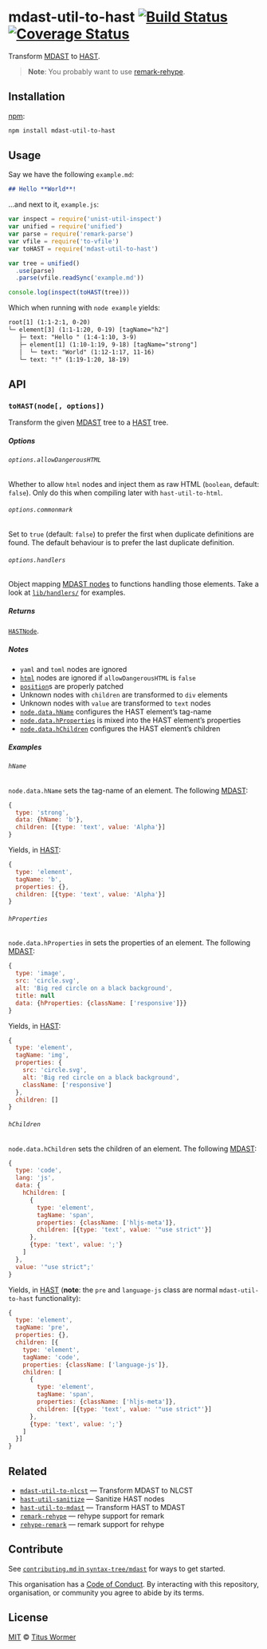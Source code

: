 # mdast-util-to-hast [![Build Status][travis-badge]][travis] [![Coverage Status][codecov-badge]][codecov]

Transform [MDAST][] to [HAST][].

> **Note**: You probably want to use [remark-rehype][].

## Installation

[npm][]:

```bash
npm install mdast-util-to-hast
```

## Usage

Say we have the following `example.md`:

```markdown
## Hello **World**!
```

…and next to it, `example.js`:

```javascript
var inspect = require('unist-util-inspect')
var unified = require('unified')
var parse = require('remark-parse')
var vfile = require('to-vfile')
var toHAST = require('mdast-util-to-hast')

var tree = unified()
  .use(parse)
  .parse(vfile.readSync('example.md'))

console.log(inspect(toHAST(tree)))
```

Which when running with `node example` yields:

```txt
root[1] (1:1-2:1, 0-20)
└─ element[3] (1:1-1:20, 0-19) [tagName="h2"]
   ├─ text: "Hello " (1:4-1:10, 3-9)
   ├─ element[1] (1:10-1:19, 9-18) [tagName="strong"]
   │  └─ text: "World" (1:12-1:17, 11-16)
   └─ text: "!" (1:19-1:20, 18-19)
```

## API

### `toHAST(node[, options])`

Transform the given [MDAST][] tree to a [HAST][] tree.

##### Options

###### `options.allowDangerousHTML`

Whether to allow `html` nodes and inject them as raw HTML (`boolean`, default:
`false`).  Only do this when compiling later with `hast-util-to-html`.

###### `options.commonmark`

Set to `true` (default: `false`) to prefer the first when duplicate definitions
are found.  The default behaviour is to prefer the last duplicate definition.

###### `options.handlers`

Object mapping [MDAST nodes][mdast] to functions handling those elements.
Take a look at [`lib/handlers/`][handlers] for examples.

##### Returns

[`HASTNode`][hast].

##### Notes

*   `yaml` and `toml` nodes are ignored
*   [`html`][mdast-html] nodes are ignored if `allowDangerousHTML` is `false`
*   [`position`][unist-position]s are properly patched
*   Unknown nodes with `children` are transformed to `div` elements
*   Unknown nodes with `value` are transformed to `text` nodes
*   [`node.data.hName`][hname] configures the HAST element’s tag-name
*   [`node.data.hProperties`][hproperties] is mixed into the HAST element’s
    properties
*   [`node.data.hChildren`][hchildren] configures the HAST element’s children

##### Examples

###### `hName`

`node.data.hName` sets the tag-name of an element.
The following [MDAST][]:

```js
{
  type: 'strong',
  data: {hName: 'b'},
  children: [{type: 'text', value: 'Alpha'}]
}
```

Yields, in [HAST][]:

```js
{
  type: 'element',
  tagName: 'b',
  properties: {},
  children: [{type: 'text', value: 'Alpha'}]
}
```

###### `hProperties`

`node.data.hProperties` in sets the properties of an element.
The following [MDAST][]:

```js
{
  type: 'image',
  src: 'circle.svg',
  alt: 'Big red circle on a black background',
  title: null
  data: {hProperties: {className: ['responsive']}}
}
```

Yields, in [HAST][]:

```js
{
  type: 'element',
  tagName: 'img',
  properties: {
    src: 'circle.svg',
    alt: 'Big red circle on a black background',
    className: ['responsive']
  },
  children: []
}
```

###### `hChildren`

`node.data.hChildren` sets the children of an element.
The following [MDAST][]:

```js
{
  type: 'code',
  lang: 'js',
  data: {
    hChildren: [
      {
        type: 'element',
        tagName: 'span',
        properties: {className: ['hljs-meta']},
        children: [{type: 'text', value: '"use strict"'}]
      },
      {type: 'text', value: ';'}
    ]
  },
  value: '"use strict";'
}
```

Yields, in [HAST][] (**note**: the `pre` and `language-js` class are normal
`mdast-util-to-hast` functionality):

```js
{
  type: 'element',
  tagName: 'pre',
  properties: {},
  children: [{
    type: 'element',
    tagName: 'code',
    properties: {className: ['language-js']},
    children: [
      {
        type: 'element',
        tagName: 'span',
        properties: {className: ['hljs-meta']},
        children: [{type: 'text', value: '"use strict"'}]
      },
      {type: 'text', value: ';'}
    ]
  }]
}
```

## Related

*   [`mdast-util-to-nlcst`](https://github.com/syntax-tree/mdast-util-to-nlcst)
    — Transform MDAST to NLCST
*   [`hast-util-sanitize`](https://github.com/syntax-tree/hast-util-sanitize)
    — Sanitize HAST nodes
*   [`hast-util-to-mdast`](https://github.com/syntax-tree/hast-util-to-mdast)
    — Transform HAST to MDAST
*   [`remark-rehype`](https://github.com/remarkjs/remark-rehype)
    — rehype support for remark
*   [`rehype-remark`](https://github.com/rehypejs/rehype-remark)
    — remark support for rehype

## Contribute

See [`contributing.md` in `syntax-tree/mdast`][contributing] for ways to get
started.

This organisation has a [Code of Conduct][coc].  By interacting with this
repository, organisation, or community you agree to abide by its terms.

## License

[MIT][license] © [Titus Wormer][author]

<!-- Definitions -->

[travis-badge]: https://img.shields.io/travis/syntax-tree/mdast-util-to-hast.svg

[travis]: https://travis-ci.org/syntax-tree/mdast-util-to-hast

[codecov-badge]: https://img.shields.io/codecov/c/github/syntax-tree/mdast-util-to-hast.svg

[codecov]: https://codecov.io/github/syntax-tree/mdast-util-to-hast

[npm]: https://docs.npmjs.com/cli/install

[license]: license

[author]: https://wooorm.com

[mdast]: https://github.com/syntax-tree/mdast

[hast]: https://github.com/syntax-tree/hast

[mdast-html]: https://github.com/syntax-tree/mdast#html

[unist-position]: https://github.com/syntax-tree/unist#location

[handlers]: lib/handlers

[remark-rehype]: https://github.com/remarkjs/remark-rehype

[contributing]: https://github.com/syntax-tree/mdast/blob/master/contributing.md

[coc]: https://github.com/syntax-tree/mdast/blob/master/code-of-conduct.md

[hname]: #hname

[hproperties]: #hproperties

[hchildren]: #hchildren
